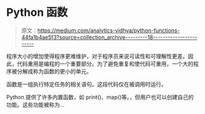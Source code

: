 # Python 函数

> 原文：<https://medium.com/analytics-vidhya/python-functions-44fa1b4ae5f3?source=collection_archive---------18----------------------->

程序大小的增加使得程序更难维护，对于程序员来说可读性和可理解性更差。因此，代码重用是编程的一个重要部分。为了避免重复和使代码可重用，一个大的程序被分解成称为函数的更小的单元。

函数是一组执行特定任务的相关语句。这段代码仅在被调用时运行。

Python 提供了许多内置函数，如 print()、map()等。，但用户也可以创建自己的功能。这些功能被称为…